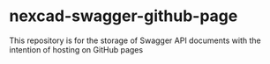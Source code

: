 # nexcad-swagger-github-page
This repository is for the storage of  Swagger API documents with the intention of hosting on GitHub pages
